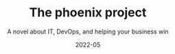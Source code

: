 ---
title: The phoenix project
subtitle: A novel about IT, DevOps, and helping your business win
authors: Gene Kim, Kevin Behr, George Spafford
format: kindle
date: 2022-05
rating: 6
brief: An okay novel, but a decent intro to DevOps for the ignorant. A good read before diving into something deeper, like Accelerate.
layout: book.liquid
tags: 
    - books
notes: no
---